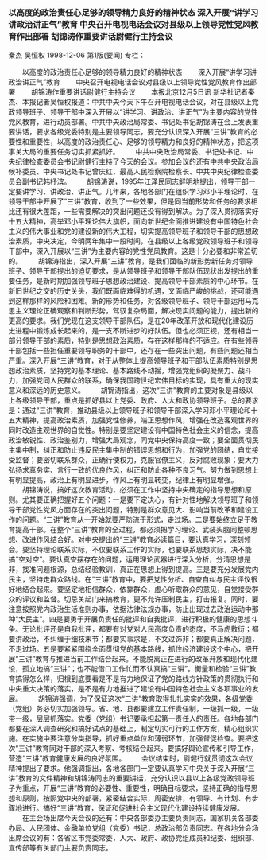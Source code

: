 ### 以高度的政治责任心足够的领导精力良好的精神状态  深入开展“讲学习讲政治讲正气”教育  中央召开电视电话会议对县级以上领导党性党风教育作出部署  胡锦涛作重要讲话尉健行主持会议
秦杰  吴恒权
1998-12-06
第1版(要闻)
专栏：

　　以高度的政治责任心足够的领导精力良好的精神状态
　　深入开展“讲学习讲政治讲正气”教育
　　中央召开电视电话会议对县级以上领导党性党风教育作出部署
　　胡锦涛作重要讲话尉健行主持会议
　　本报北京12月5日讯  新华社记者秦杰、本报记者吴恒权报道：中共中央今天下午召开电视电话会议，对在县级以上党政领导班子、领导干部中深入开展以“讲学习、讲政治、讲正气”为主要内容的党性党风教育，进行动员部署。中共中央政治局常委、书记处书记胡锦涛在会上发表重要讲话，要求各级党委特别是主要领导同志，要充分认识深入开展“三讲”教育的必要性和重要性，以高度的政治责任心、足够的领导精力和良好的精神状态，把这项事关大局的重要任务切实抓紧抓好。
　　中共中央政治局常委、书记处书记、中央纪律检查委员会书记尉健行主持了今天的会议。参加会议的还有中共中央政治局候补委员、中央书记处书记曾庆红，最高人民检察院检察长、中共中央纪律检查委员会副书记韩杼滨。
　　胡锦涛说，1995年江泽民同志鲜明地提出，领导干部一定要讲学习、讲政治、讲正气。几年来，各地各部门在组织学习邓小平理论时，在领导干部中开展了“三讲”教育，收到了一些效果，但是同当前形势和任务的要求相比还有很大差距，一些需要解决的突出问题还没有得到解决。为了深入贯彻落实好十五大精神，高举邓小平理论伟大旗帜，面向新世纪全面推进建设有中国特色社会主义的伟大事业和党的建设新的伟大工程，切实提高领导班子和领导干部的思想政治素质，中央决定，今明两年集中一段时间，在县级以上各级党政领导班子和领导干部中，深入开展以“三讲”为主要内容的党性党风教育。这是十分必要和非常迫切的。
　　胡锦涛指出，深入开展“三讲”教育，是我们面临的新形势新任务对领导班子、领导干部提出的迫切要求，是从领导班子和领导干部队伍现状出发提出的重要任务，是新时期加强领导班子思想政治建设、提高领导干部素质的中心环节。在新旧世纪之交的历史关头，我们既面临难得的机遇，又面临严峻的挑战，还可能遇到这样那样的风险和困难。新的形势和任务，对各级领导班子、领导干部运用马克思主义理论正确观察和判断形势，驾驭复杂局面，解决现实问题的能力，提出新的更高的要求。我们党现在这支领导干部队伍，是在20年改革开放和现代化建设历史进程中锻炼成长起来的，是一支不断进步的好队伍。但也必须正视，还有相当一部分领导干部的素质，特别是思想政治素质，存在这样那样的不适应。在有些领导干部包括一些担任重要领导职务的干部中，还存在一些突出问题，有些问题还相当严重。深入开展“三讲”教育，对于从整体上提高领导班子和干部队伍素质特别是思想政治素质，坚持党的基本理论、基本路线不动摇，增强党组织的凝聚力、战斗力，加强党同人民群众的联系，确保我国跨世纪宏伟目标的实现，具有重大的现实意义和深远的历史意义。
　　胡锦涛指出，这次“三讲”教育的主要对象是县级以上各级领导干部，重点是抓好县以上党委、政府、人大和政协领导班子。总的要求是：通过“三讲”教育，推动县级以上领导班子和领导干部深入学习邓小平理论和十五大精神，提高政治素质，加强党性修养，端正思想作风，增强在改造客观世界的同时改造主观世界的自觉性。特别是要坚定建设有中国特色社会主义的信念，提高政治敏锐性、政治鉴别力，增强大局观念，同党中央保持高度一致；要全面贯彻民主集中制，纠正和防止违反民主集中制的错误思想和行为，加强党的团结，自觉接受监督；要密切联系群众，正确行使权力，克服官僚主义，反对腐败现象；要大力弘扬求真务实、言行一致的优良作风，纠正和防止各种不良习气。努力做到思想上有明显提高，政治上有明显进步，作风上有明显转变，纪律上有明显增强。
　　胡锦涛说，搞好这次教育活动，必须在工作中坚持中央确定的指导思想和原则。尤其要正确把握好五个问题：一是要下定决心，有针对性地解决领导班子和领导干部党性党风方面存在的突出问题，特别是群众意见大、影响当前改革和建设工作的问题。“三讲”教育从一开始就要严防流于形式，走过场。二是要始终立足于教育提高干部。在整个“三讲”教育的全过程，都必须把学习理论、武装头脑同整顿思想、改进作风结合好。对中央提出的“三讲”教育必读篇目，要认真学习，深刻领会。要坚持理论联系实际，不仅要联系工作的实际，也要联系思想实际，决不能搞“空对空”。要认真查摆存在的问题，运用理论武器进行深入分析，分清思想是非，找准问题根源，总结经验教训，真正在思想上得到提高。三是要充分发展党内民主，坚持走群众路线。在“三讲”教育中，要把党性分析、自查自纠与民主评议很好地结合起来。要坚定地相信群众，依靠群众，虚心听取群众的意见，自觉接受群众的评议和监督。切忌关起门来搞教育，更不允许压制民主，打击报复。同时，要注意按照党内政治生活准则办事，依据法律法规办事，防止出现过去政治运动中那种“大民主”。四是要勇于开展负责任的批评和自我批评，进行积极的健康的思想斗争。无论批评还是自我批评，都要有对党对人民高度负责的态度，不马虎敷衍；都要讲政治，不纠缠于细枝末节；都要实事求是，不文过饰非；都要真正解决问题，不走过场。五是要紧紧围绕全面贯彻党的基本路线，抓住经济建设这个中心，把开展“三讲”教育与推进当前工作结合起来。不能脱离正在进行的改革开放和现代化建设，孤立地搞“三讲”；也不能借口工作忙而不认真搞“三讲”。衡量和检验“三讲”教育搞得怎么样，归根到底要看是不是有力地保证了党的路线方针政策的贯彻执行和中央重大决策的落实，是不是有力地推进了建设有中国特色社会主义各项事业的发展。
　　胡锦涛强调，为了保证这次“三讲”教育取得扎扎实实的效果，各级党委（党组）务必切实加强领导。省、地、县都要建立工作责任制，一级抓一级，一级带一级，层层抓落实。党委（党组）书记要承担起第一责任人的责任。各地各部门都要在深入调查研究和搞好试点的基础上，制定切实可行的工作方案，精心组织实施。在实施中要注意分类指导，抓好重点单位和薄弱环节，加强督促检查。要把这次“三讲”教育同对干部的深入考察、考核结合起来。要搞好舆论宣传和引导工作，营造“三讲”教育健康发展的良好氛围。
　　会议结束时，尉健行就贯彻这次会议精神提出了要求。他强调指出，各地各部门一定要认真学习中央关于深入开展“三讲”教育的文件精神和胡锦涛同志的重要讲话，充分认识以县以上各级党政领导班子为重点，开展“三讲”教育的必要性、重要性，明确目标要求，坚持正确的指导思想和原则，按照党中央的部署，紧密结合实际，周密安排，有领导、有计划、有步骤地进行。搞好“三讲”教育，保证和促进社会主义现代化建设持续健康发展。
　　在主会场出席今天会议的还有：中央各部委办主要负责同志，国家机关各部委办局、人民团体、金融单位党组（党委）书记，总政治部负责同志。在各地分会场出席会议的有：各省区市党委常委，人大、政府、政协党组成员和纪委、组织部、宣传部等有关部门主要负责同志。

